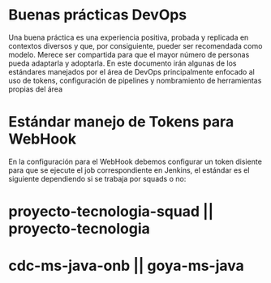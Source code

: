 # Buenas prácticas DevOps
Una buena práctica es una experiencia positiva, probada y replicada en contextos diversos y que, por consiguiente, pueder ser recomendada como modelo. Merece ser compartida para que el mayor número de personas pueda adaptarla y adoptarla. En este documento irán algunas de los estándares manejados por el área de DevOps principalmente enfocado al uso de tokens, configuración de pipelines y nombramiento de herramientas propias del área

# Estándar manejo de Tokens para WebHook
En la configuración para el WebHook debemos configurar un token disiente para que se ejecute el job correspondiente en Jenkins, el estándar es el siguiente dependiendo si se trabaja por squads o no:
# proyecto-tecnologia-squad || proyecto-tecnologia
# cdc-ms-java-onb || goya-ms-java
